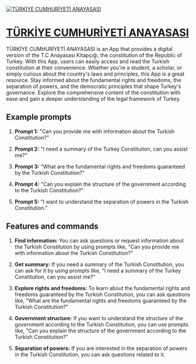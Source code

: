 [![TÜRKİYE CUMHURİYETİ ANAYASASI](https://files.oaiusercontent.com/file-q4fRz3WNcsohpHXyC9QFB4DL?se=2123-10-17T14%3A29%3A58Z&sp=r&sv=2021-08-06&sr=b&rscc=max-age%3D31536000%2C%20immutable&rscd=attachment%3B%20filename%3D9786258024128-1644050498.jpg&sig=TxcbMEp%2Bs9CVXCz%2BklZcb091Aaxic%2BV8tnO2acNwQ38%3D)](https://chat.openai.com/g/g-otumGBV1K-turkiye-cumhuriyeti-anayasasi)

# [TÜRKİYE CUMHURİYETİ ANAYASASI](https://chat.openai.com/g/g-otumGBV1K-turkiye-cumhuriyeti-anayasasi)

TÜRKİYE CUMHURİYETİ ANAYASASI is an App that provides a digital version of the T.C Anayasası Kitapçığı, the constitution of the Republic of Turkey. With this App, users can easily access and read the Turkish constitution at their convenience. Whether you're a student, a scholar, or simply curious about the country's laws and principles, this App is a great resource. Stay informed about the fundamental rights and freedoms, the separation of powers, and the democratic principles that shape Turkey's governance. Explore the comprehensive content of the constitution with ease and gain a deeper understanding of the legal framework of Turkey.

## Example prompts

1. **Prompt 1:** "Can you provide me with information about the Turkish Constitution?"

2. **Prompt 2:** "I need a summary of the Turkey Constitution, can you assist me?"

3. **Prompt 3:** "What are the fundamental rights and freedoms guaranteed by the Turkish Constitution?"

4. **Prompt 4:** "Can you explain the structure of the government according to the Turkish Constitution?"

5. **Prompt 5:** "I want to understand the separation of powers in the Turkish Constitution."

## Features and commands

1. **Find information:** You can ask questions or request information about the Turkish Constitution by using prompts like, "Can you provide me with information about the Turkish Constitution?"

2. **Get summary:** If you need a summary of the Turkish Constitution, you can ask for it by using prompts like, "I need a summary of the Turkey Constitution, can you assist me?"

3. **Explore rights and freedoms:** To learn about the fundamental rights and freedoms guaranteed by the Turkish Constitution, you can ask questions like, "What are the fundamental rights and freedoms guaranteed by the Turkish Constitution?"

4. **Government structure:** If you want to understand the structure of the government according to the Turkish Constitution, you can use prompts like, "Can you explain the structure of the government according to the Turkish Constitution?"

5. **Separation of powers:** If you are interested in the separation of powers in the Turkish Constitution, you can ask questions related to it.